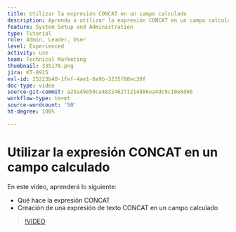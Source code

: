 ```yaml
---
title: Utilizar la expresión CONCAT en un campo calculado
description: Aprenda a utilizar la expresión CONCAT en un campo calculado en Adobe  [!DNL Workfront].
feature: System Setup and Administration
type: Tutorial
role: Admin, Leader, User
level: Experienced
activity: use
team: Technical Marketing
thumbnail: 335178.png
jira: KT-8915
exl-id: 25223b40-1fef-4ae1-8a9b-3235f88ec30f
doc-type: video
source-git-commit: a25a49e59ca483246271214886ea4dc9c10e8d66
workflow-type: tm+mt
source-wordcount: '50'
ht-degree: 100%

---
```


# Utilizar la expresión CONCAT en un campo calculado

En este vídeo, aprenderá lo siguiente:

* Qué hace la expresión CONCAT
* Creación de una expresión de texto CONCAT en un campo calculado

>[!VIDEO](https://video.tv.adobe.com/v/335178/?quality=12&learn=on)
